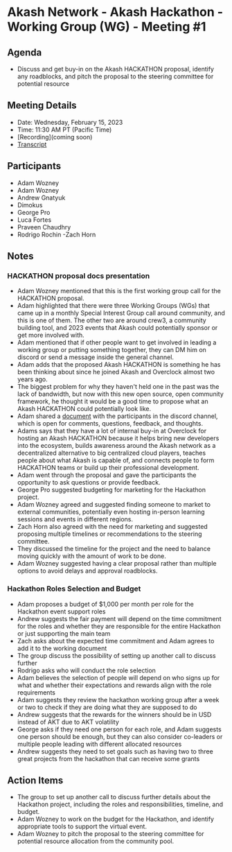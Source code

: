 # Akash Network - Akash Hackathon - Working Group (WG) - Meeting #1

## Agenda
- Discuss and get buy-in on the Akash HACKATHON proposal, identify any roadblocks, and pitch the proposal to the steering committee for potential resource 

## Meeting Details

- Date: Wednesday, February 15, 2023
- Time: 11:30 AM PT (Pacific Time)
- [Recording](coming soon)
- [Transcript](#Transcript)

## Participants
- Adam Wozney 
- Adam Wozney
- Andrew Gnatyuk
- Dimokus
- George Pro
- Luca Fortes
- Praveen Chaudhry
- Rodrigo Rochin
-Zach Horn


## Notes

### HACKATHON proposal docs presentation
* Adam Wozney mentioned that this is the first working group call for the HACKATHON proposal.
* Adam highlighted that there were three Working Groups (WGs) that came up in a monthly Special Interest Group call around community, and this is one of them. The other two are around crew3, a community building tool, and 2023 events that Akash could potentially sponsor or get more involved with.
* Adam mentioned that if other people want to get involved in leading a working group or putting something together, they can DM him on discord or send a message inside the general channel.
* Adam adds that the proposed Akash HACKATHON is something he has been thinking about since he joined Akash and Overclock almost two years ago.
* The biggest problem for why they haven't held one in the past was the lack of bandwidth, but now with this new open source, open community framework, he thought it would be a good time to propose what an Akash HACKATHON could potentially look like.
* Adam shared a [document](https://docs.google.com/document/d/1AE0k3QdejTY-s3B7zTZuCP06A5ie8n_yXF_lZGmUKUc/edit?usp=sharing ) with the participants in the discord channel, which is open for comments, questions, feedback, and thoughts.
* Adams says that they have a lot of internal buy-in at Overclock for hosting an Akash HACKATHON because it helps bring new developers into the ecosystem, builds awareness around the Akash network as a decentralized alternative to big centralized cloud players, teaches people about what Akash is capable of, and connects people to form HACKATHON teams or build up their professional development.
* Adam went through the proposal and gave the participants the opportunity to ask questions or provide feedback.
* George Pro suggested budgeting for marketing for the Hackathon project.
* Adam Wozney agreed and suggested finding someone to market to external communities, potentially even hosting in-person learning sessions and events in different regions.
* Zach Horn also agreed with the need for marketing and suggested proposing multiple timelines or recommendations to the steering committee.
* They discussed the timeline for the project and the need to balance moving quickly with the amount of work to be done.
* Adam Wozney suggested having a clear proposal rather than multiple options to avoid delays and approval roadblocks.

### Hackathon Roles Selection and Budget
* Adam proposes a budget of $1,000 per month per role for the Hackathon event support roles
* Andrew suggests the fair payment will depend on the time commitment for the roles and whether they are responsible for the entire Hackathon or just supporting the main team
* Zach asks about the expected time commitment and Adam agrees to add it to the working document
* The group discuss the possibility of setting up another call to discuss further
* Rodrigo asks who will conduct the role selection
* Adam believes the selection of people will depend on who signs up for what and whether their expectations and rewards align with the role requirements
* Adam suggests they review the hackathon working group after a week or two to check if they are doing what they are supposed to do
* Andrew suggests that the rewards for the winners should be in USD instead of AKT due to AKT volatility
* George asks if they need one person for each role, and Adam suggests one person should be enough, but they can also consider co-leaders or multiple people leading with different allocated resources
* Andrew suggests they need to set goals such as having two to three great projects from the hackathon that can receive some grants

## Action Items
- The group to set up another call to discuss further details about the Hackathon project, including the roles and responsibilities, timeline, and budget.
- Adam Wozney to work on the budget for the Hackathon, and identify appropriate tools to support the virtual event.
- Adam Wozney to pitch the proposal to the steering committee for potential resource allocation from the community pool.
